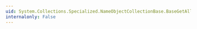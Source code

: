 ```yaml
---
uid: System.Collections.Specialized.NameObjectCollectionBase.BaseGetAllKeys
internalonly: False
---
```

